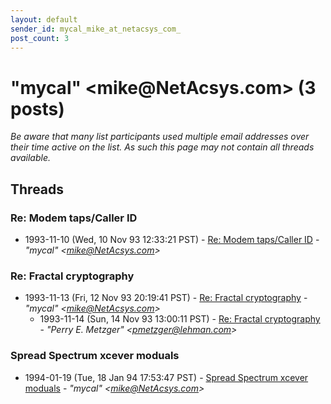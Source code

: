 ```yaml
---
layout: default
sender_id: mycal_mike_at_netacsys_com_
post_count: 3
---
```


# "mycal" <mike<span>@</span>NetAcsys.com> (3 posts)

_Be aware that many list participants used multiple email addresses over their time active on the list. As such this page may not contain all threads available._

## Threads

### Re: Modem taps/Caller ID
+ 1993-11-10 (Wed, 10 Nov 93 12:33:21 PST) - [Re: Modem taps/Caller ID](/archive/1993/11/709859575b04804c7026dfd676b29b2e0e95f117a01c9bfba4baa255b94f8619) - _"mycal" \<mike@NetAcsys.com\>_

### Re: Fractal cryptography
+ 1993-11-13 (Fri, 12 Nov 93 20:19:41 PST) - [Re: Fractal cryptography](/archive/1993/11/96d34fd285e43ba06786db62e24896fc7ebb9139a09008ffa0dac2dcc83520a8) - _"mycal" \<mike@NetAcsys.com\>_
  + 1993-11-14 (Sun, 14 Nov 93 13:00:11 PST) - [Re: Fractal cryptography](/archive/1993/11/3d0245d2d3f01a6eceb7d4dcd20475c3c18bd38dc3c6d2a8b34785a30120fe9a) - _"Perry E. Metzger" \<pmetzger@lehman.com\>_

### Spread Spectrum xcever moduals
+ 1994-01-19 (Tue, 18 Jan 94 17:53:47 PST) - [Spread Spectrum xcever moduals](/archive/1994/01/8f4747941b4272d80b656091ff2f8ed523975c2aa34d36cfde535becdd4f95df) - _"mycal" \<mike@NetAcsys.com\>_

